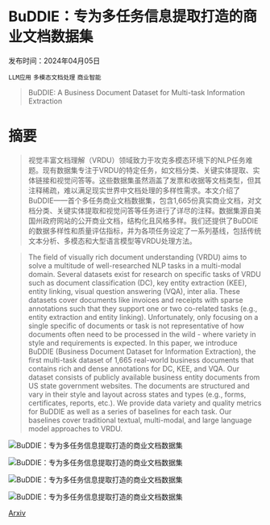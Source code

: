 # BuDDIE：专为多任务信息提取打造的商业文档数据集

发布时间：2024年04月05日

`LLM应用` `多模态文档处理` `商业智能`

> BuDDIE: A Business Document Dataset for Multi-task Information Extraction

# 摘要

> 视觉丰富文档理解（VRDU）领域致力于攻克多模态环境下的NLP任务难题。现有数据集专注于VRDU的特定任务，如文档分类、关键实体提取、实体链接和视觉问答等。这些数据集虽然涵盖了发票和收据等文档类型，但其注释稀疏，难以满足现实世界中文档处理的多样性需求。本文介绍了BuDDIE——首个多任务商业文档数据集，包含1,665份真实商业文档，对文档分类、关键实体提取和视觉问答等任务进行了详尽的注释。数据集源自美国州政府网站的公开商业文档，结构化且风格多样。我们还提供了BuDDIE的数据多样性和质量评估指标，并为各项任务设定了一系列基线，包括传统文本分析、多模态和大型语言模型等VRDU处理方法。

> The field of visually rich document understanding (VRDU) aims to solve a multitude of well-researched NLP tasks in a multi-modal domain. Several datasets exist for research on specific tasks of VRDU such as document classification (DC), key entity extraction (KEE), entity linking, visual question answering (VQA), inter alia. These datasets cover documents like invoices and receipts with sparse annotations such that they support one or two co-related tasks (e.g., entity extraction and entity linking). Unfortunately, only focusing on a single specific of documents or task is not representative of how documents often need to be processed in the wild - where variety in style and requirements is expected. In this paper, we introduce BuDDIE (Business Document Dataset for Information Extraction), the first multi-task dataset of 1,665 real-world business documents that contains rich and dense annotations for DC, KEE, and VQA. Our dataset consists of publicly available business entity documents from US state government websites. The documents are structured and vary in their style and layout across states and types (e.g., forms, certificates, reports, etc.). We provide data variety and quality metrics for BuDDIE as well as a series of baselines for each task. Our baselines cover traditional textual, multi-modal, and large language model approaches to VRDU.

![BuDDIE：专为多任务信息提取打造的商业文档数据集](../../../paper_images/2404.04003/g1.jpg)

![BuDDIE：专为多任务信息提取打造的商业文档数据集](../../../paper_images/2404.04003/g6.jpg)

![BuDDIE：专为多任务信息提取打造的商业文档数据集](../../../paper_images/2404.04003/g3.jpg)

![BuDDIE：专为多任务信息提取打造的商业文档数据集](../../../paper_images/2404.04003/g2.jpg)

[Arxiv](https://arxiv.org/abs/2404.04003)